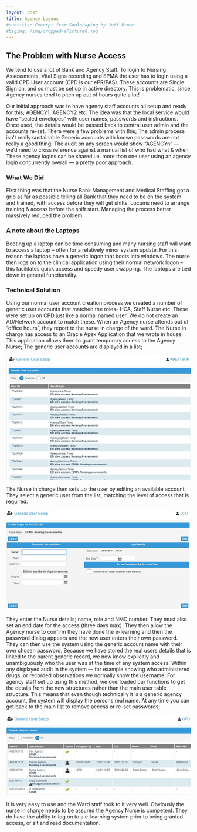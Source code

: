 ```yaml
---
layout: post
title: Agency Logons
#subtitle: Excerpt from Soulshaping by Jeff Brown
#bigimg: /img/cropped-aPicture8.jpg
---
```

## The Problem with Nurse Access

We tend to use a lot of Bank and Agency Staff.
To login to Nursing Assessments, Vital Signs recording and EPMA the user has to login using a valid CPD User account (CPD is our ePR/PAS).
These accounts are Single Sign on, and so must be set up in active directory. This is problematic, since Agency nurses tend to pitch up out of hours quite a lot!

Our initial approach was to have agency staff accounts all setup and ready for this; AGENCY1, AGENCY2 etc.
The idea was that the local service would have “sealed envelopes” with user names, passwords and instructions. Once used, the details would be passed back to central user admin and the accounts re-set. There were a few problems with this;
The admin process isn’t really sustainable
Generic accounts with known passwords are not really a good thing!
The audit on any screen would show “AGENCYn” — we’d need to cross reference against a manual list of who had what & when
These agency logins can be shared i.e. more than one user using an agency login concurrently
overall — a pretty poor approach.

### What We Did
First thing was that the Nurse Bank Management and Medical Staffing got a grip as far as possible telling all Bank that they need to be on the system and trained, with access before they will get shifts. Locums need to arrange training & access  before the shift start.
Managing the process better massively reduced the problem.

### A note about the Laptops
Booting up a laptop can be time consuming and many nursing staff will want to access a laptop – often for a relatively minor system update. For this reason the laptops have a generic logon that boots into windows. The nurse then logs on to the clinical application using their normal network logon – this facilitates quick access and speedy user swapping. The laptops are tied down in general functionality.

### Technical Solution
Using our normal user account creation process we created a number of generic user accounts that matched the roles- HCA, Staff Nurse etc. These were set up on CPD just like a normal named user.
We do not create an AD/Network account to match these.
When an Agency nurse attends out of “office hours”, they report to the nurse in charge of the ward. The Nurse in charge has access to an Oracle Apex Application that we wrote in house. This application allows them to grant temporary access to the Agency Nurse;
The generic user accounts are displayed in a list;

![image](/assets/img/a2aa9c-genuser.jpg)
 
The Nurse in charge then sets up the user by editing an available account. They select a generic user from the list, matching the level of access that is required.

![image](/assets/img/bc65f6-gen11.jpg)
 
They enter the Nurse details; name, role and NMC number. They must also set an end date for the access (three days max). They then allow the Agency nurse to confirm they have done the e-learning and then the password dialog appears and the new user enters their own password.
They can then use the system using the generic account name with their own chosen password.
Because we have stored the real users details that is linked to the parent generic record, we now know explicitly and unambiguously who the user was at the time of any system access.
Within any displayed audit in the system — for example showing who administered drugs, or recorded observations we normally show the username. For agency staff set up using this method, we overloaded our functions to get the details from the new structures rather than the main user table structure. This means that even though technically it is a generic agency account, the system will display the persons real name. 
At any time you can get back to the main list to remove access or re-set passwords;

![image](/assets/img/c883f6-gen10.jpg)

It is very easy to use and the Ward staff took to it very well. Obviously the nurse in charge needs to be assured the Agency Nurse is competent.
They do have the ability to log on to a e-learning system prior to being granted access, or sit and read documentation.
 
